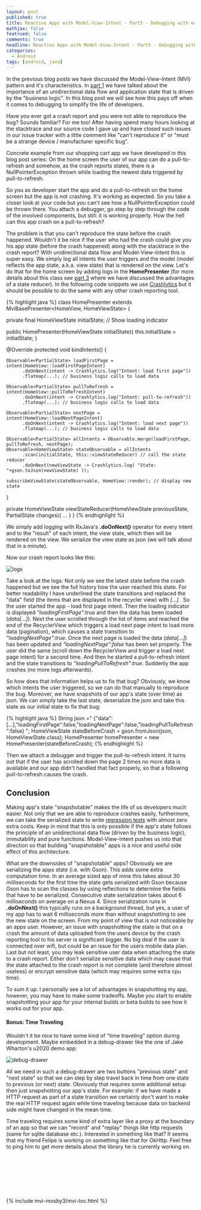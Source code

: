 ```yaml
---
layout: post
published: true
title: Reactive Apps with Model-View-Intent - Part5 - Debugging with ease
mathjax: false
featrued: false
comments: true
headline: Reactive Apps with Model-View-Intent - Part5 - Debugging with ease
categories:
  - Android
tags: [android, java]
---
```

In the previous blog posts we have discussed the Model-View-Intent (MVI) pattern and it's characteristics.
In [part 1](http://hannesdorfmann.com/android/mosby3-mvi-1) we have talked about the importance of
an unidirectional data flow and application state that is driven by the "business logic".
In this blog post we will see how this pays off when it comes to debugging to simplify the life of developers.

Have you ever got a crash report and you were not able to reproduce the bug? Sounds familiar?
For me too! After having spend many hours looking at the stacktrace and our source code I gave up and have closed such issues in our issue tracker with a little comment like "can't reproduce it" or "must be a strange device / manufacturer specific bug".

Concrete example from our shopping cart app we have developed in this blog post series:
On the home screen the user of our app can do a pull-to-refresh and somehow,
as the crash reports states, there is a NullPointerException thrown while loading the newest data triggered by pull-to-refresh.

So you as developer start the app and do a pull-to-refresh on the home screen but the app is not crashing.
It's working as expected.
So you take a closer look at your code but you can't see how a NullPointerException could be thrown there.
You attach a debugger, go step by step through the code of the involved components, but still: it is working properly. How the hell can this app crash on a pull-to-refresh?

The problem is that you can't reproduce the state before the crash happened.
Wouldn't it be nice if the user who had the crash could give you his app state (before the crash happened) along with the stacktrace in the crash report?
With unidirectional data flow and Model-View-Intent this is super easy.
We simply log all intents the user triggers and the model (model reflects the app state, a.k.a. view state) that is rendered on the view.
Let's do that for the home screen by adding logs in the **HomePresenter** (for more details about this class see [part 3](http://hannesdorfmann.com/android/mosby3-mvi-1) where we have discussed the advantages of a state reducer).
In the following code snippets we use [Crashlytics](https://fabric.io/kits/ios/crashlytics) but it should be possible to do the same with any other crash reporting tool.


{% highlight java %}
class HomePresenter extends MviBasePresenter<HomeView, HomeViewState> {

  private final HomeViewState initialState; // Show loading indicator

  public HomePresenter(HomeViewState initialState){
    this.initialState = initialState;
  }

  @Override protected void bindIntents() {

    Observable<PartialState> loadFirstPage = intent(HomeView::loadFirstPageIntent)
          .doOnNext(intent -> Crashlytics.log("Intent: load first page"))
          .flatmap(...); // business logic calls to load data

    Observable<PartialState> pullToRefresh = intent(HomeView::pullToRefreshIntent)
          .doOnNext(intent -> Crashlytics.log("Intent: pull-to-refresh"))
          .flatmap(...); // business logic calls to load data

    Observable<PartialState> nextPage = intent(HomeView::loadNextPageIntent)
          .doOnNext(intent -> Crashlytics.log("Intent: load next page"))
          .flatmap(...); // business logic calls to load data

    Observable<PartialState> allIntents = Observable.merge(loadFirstPage, pullToRefresh, nextPage);
    Observable<HomeViewState> stateObservable = allIntents
          .scan(initialState, this::viewStateReducer) // call the state reducer
          .doOnNext(newViewState -> Crashlytics.log( "State: "+gson.toJson(newViewState) ));

    subscribeViewState(stateObservable, HomeView::render); // display new state
  }

  private HomeViewState viewStateReducer(HomeViewState previousState, PartialState changes){
    ...
  }
}
{% endhighlight %}

We simply add logging with RxJava's **.doOnNext()** operator for every intent and to the "result" of each intent, the view state, which then will be rendered on the view.
We serialize the view state as json (we will talk about that in a minute).

Now our crash report looks like this:

![logs](/images/mvi-mosby3/crashlytics-mvi-logs.png)

Take a look at the logs: Not only we see the latest state before the crash happened but we see the full history how the user reached this state.
For better readability I have underlined the state transitions and replaced the "data" field (the items that are displayed in the recycler view) with _[...]_ .
So the user started the app - load first page intent. Then the loading indicator is displayed _"loadingFirstPage":true_ and then the data has been loaded (_data[...]_).
Next the user scrolled through the list of items and reached the end of the RecyclerView which triggers a load next page intent to load more data (pagination), which causes a state transition to _"loadingNextPage":true_. Once the next page is loaded the data (_data[...]_) has been updated and _"loadingNextPage":false_ has been set properly. The user did the same (scroll down the RecyclerView and trigger a load next page intent) for a second time.
And then he started a pull-to-refresh intent and the state transitions to _"loadingPullToRefresh":true_. Suddenly the app crashes (no more logs afterwards).

So how does that information helps us to fix that bug?
Obviously, we know which intents the user triggered, so we can do that manually to reproduce the bug.
Moreover, we have snapshots of our app's state (over time) as json.
We can simply take the last state, deserialize the json and take this state as our initial state to fix that bug:

{% highlight java %}
String json ="  {\"data\":[...],\"loadingFirstPage\":false,\"loadingNextPage\":false,\"loadingPullToRefresh\":false} ";
HomeViewState stateBeforeCrash = gson.fromJson(json, HomeViewState.class);
HomePresenter homePresenter = new HomePresenter(stateBeforeCrash);
{% endhighlight %}

Then we attach a debugger and trigger the pull-to-refresh intent. It turns out that if the user has scrolled down the page 2 times no more data is available and our app didn't handled that fact properly, so that a following pull-to-refresh causes the crash.

## Conclusion
Making app's state "snapshotable" makes the life of us developers much easier. Not only that we are able to reproduce crashes easily, furthermore, we can take the serialized state to write [regression tests](https://en.wikipedia.org/wiki/Regression_testing) with almost zero extra costs.
Keep in mind that this is only possible if the app's state follows the principle of an unidirectional data flow (driven by the business logic), immutability and pure functions.
Model-View-Intent pushes us into that direction so that building "snapshotable" apps is a nice and useful side effect of this architecture.

What are the downsides of "snapshotable" apps? Obviously we are serializing the apps state (i.e. with Gson).
This adds some extra computation time.
In an average sized app of mine this takes about 30 milliseconds for the first time the state gets  serialized with Gson because Gson has to scan the classes by using reflections to determine the fields that have to be serialized.
Consecutive state serialization takes about 6 milliseconds on average on a Nexus 4.
Since serialization runs in **.doOnNext()** this typically runs on a background thread, but yes,
a user of my app has to wait 6 milliseconds more than without snapshotting to see the new state on the screen.
From my point of view that is not noticeable by an apps user.
However, an issue with snapshotting the state is that on a crash the amount of data uploaded from the users device by the crash reporting tool to his server is significant bigger.
No big deal if the user is connected over wifi, but could be an issue for the users mobile data plan.
Last but not least, you may leak sensitive user data when attaching the state to a crash report.
Either don't serialize sensitive data which may cause that the state attached to the crash report is not complete (and therefore almost useless) or encrypt sensitive data (which may requires some extra cpu time).

To sum it up: I personally see a lot of advantages in snapshotting my app, however, you may have to make some tradeoffs.
Maybe you start to enable snapshotting your app for your internal builds or beta builds to see how it works out for your app.

#### Bonus: Time Traveling
Wouldn't it be nice to have some kind of "time traveling" option during development. Maybe embedded in a debug-drawer like the one of Jake Wharton's u2020 demo app:

![debug-drawer](/images/mvi-mosby3/u2020-debug-drawer.gif)

All we need in such a debug-drawer are two buttons "previous state" and "next state" so that we can step by step travel back in time from one state to previous (or next) state.
Obviously that requires some additional setup then just snapshotting our app's state.
For example: if we have made a HTTP request as part of a state transition we certainly don't want to make the real HTTP request again while time traveling because data on backend side might have  changed in the mean time.

Time traveling requires some kind of extra layer like a proxy at the boundary of an app so that we can "record" and "replay" things like http requests (same for sqlite database etc.).
Interested in something like that?
It seems that my friend Felipe is working on something like that for OkHttp.
Feel free to ping him to get more details about the library he is currently working on.

<p>
<div style="position:relative;
width:400px;
height:300px;
z-index:15;
top:50%;
left:35%;
margin: -200px 10 0 -150px;">

<blockquote class="twitter-tweet" data-lang="de"><p lang="en" dir="ltr">Would you find useful an Android library that can record and replay OkHttp network interaction for, say Espresso tests?</p>&mdash; Felipe Lima (@felipecsl) <a href="https://twitter.com/felipecsl/status/836380525380026368">28. Februar 2017</a></blockquote> <script async src="//platform.twitter.com/widgets.js" charset="utf-8"></script>
</div>
</p>

{% include mvi-mosby3/mvi-toc.html %}
